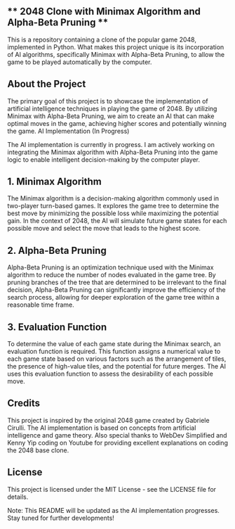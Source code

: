 ## ** 2048 Clone with Minimax Algorithm and Alpha-Beta Pruning **

This is a repository containing a clone of the popular game 2048, implemented in Python. What makes this project unique is its incorporation of AI algorithms, specifically Minimax with Alpha-Beta Pruning, to allow the game to be played automatically by the computer.
## **About the Project**

The primary goal of this project is to showcase the implementation of artificial intelligence techniques in playing the game of 2048. By utilizing Minimax with Alpha-Beta Pruning, we aim to create an AI that can make optimal moves in the game, achieving higher scores and potentially winning the game.
AI Implementation (In Progress)

The AI implementation is currently in progress. I am actively working on integrating the Minimax algorithm with Alpha-Beta Pruning into the game logic to enable intelligent decision-making by the computer player.

## **1. Minimax Algorithm**

The Minimax algorithm is a decision-making algorithm commonly used in two-player turn-based games. It explores the game tree to determine the best move by minimizing the possible loss while maximizing the potential gain. In the context of 2048, the AI will simulate future game states for each possible move and select the move that leads to the highest score.
## **2. Alpha-Beta Pruning**

Alpha-Beta Pruning is an optimization technique used with the Minimax algorithm to reduce the number of nodes evaluated in the game tree. By pruning branches of the tree that are determined to be irrelevant to the final decision, Alpha-Beta Pruning can significantly improve the efficiency of the search process, allowing for deeper exploration of the game tree within a reasonable time frame.
## **3. Evaluation Function**

To determine the value of each game state during the Minimax search, an evaluation function is required. This function assigns a numerical value to each game state based on various factors such as the arrangement of tiles, the presence of high-value tiles, and the potential for future merges. The AI uses this evaluation function to assess the desirability of each possible move.


## **Credits**

This project is inspired by the original 2048 game created by Gabriele Cirulli. The AI implementation is based on concepts from artificial intelligence and game theory. Also special thanks to WebDev Simplified and Kenny Yip coding on Youtube for providing
excellent explanations on coding the 2048 base clone.

## **License**
This project is licensed under the MIT License - see the LICENSE file for details.

Note: This README will be updated as the AI implementation progresses. Stay tuned for further developments!
